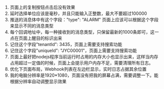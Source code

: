 1. 页面上的复制按钮点击后没有效果
2. 延时选择单位应该是毫秒，并且只能输入正整数，最大不要超过100000
3. 推送的消息体中有这个字段："type": "ALARM"
    页面上应该可以根据这个字段来显示不同的消息类型
4. 每个回调地址中，每一种接收到的消息类型，只保留最新的1000条即可，这一点在页面上醒目的标识出来
5. 记住这个字段"tenantId": 3435，页面上需要支持搜索功能
6. 记住这个字段"uniqueId": "JYC00001"，页面上需要支持搜索功能
7. 页面上最好把nodejs程序当前运行时占用的内存大小也显示出来，这样当内存占用超过一定值的时候，页面上会提示用户内存不足，需要清理所有日志。
8. 优化下页面布局，Webhook列表在左边栏显示，实时日志占据其余位置
9. 我的电脑分辨率是1920*1080，页面没有把我的屏幕占满，需要调整一下。能根据分辨率自动调整显示效果
